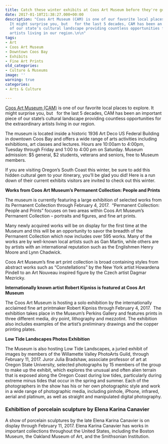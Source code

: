 ```yaml
---
title: Catch these winter exhibits at Coos Art Museum before they're gone!
date: 2017-01-10T21:38:27.000+00:00
description: "Coos Art Museum (CAM) is one of our favorite local places to explore.
  It might surprise you, but   for the last 5 decades, CAM has been an important piece
  of our state’s cultural landscape providing countless opportunities for the extraordinary
  artists living in our region.\n\n"
tags:
- Art
- Coos Art Museum
- Downtown Coos Bay
- Exhibits
- Fine Art Prints
old_categories:
- Culture & Museums
image: ''
warning: true
categories:
- Arts & Culture

---
```

<a href="http://www.coosart.org/" target="_blank">Coos Art Museum (CAM)</a> is one of our favorite local places to explore. It might surprise you, but   for the last 5 decades, CAM has been an important piece of our state’s cultural landscape providing countless opportunities for the extraordinary artists living in our region.

The museum is located inside a historic 1936 Art Deco US Federal Building in downtown Coos Bay and offers a wide range of arts activities including exhibitions, art classes and lectures. Hours are 10:00am to 4:00pm, Tuesday through Friday and 1:00 to 4:00 pm on Saturday. Museum admission: $5 general, $2 students, veterans and seniors, free to Museum members.

If you are visiting Oregon’s South Coast this winter, be sure to add this hidden cultural gem to your itinerary, you’ll be glad you did! Here is a run down of their current exhibits visitors are invited to check out this winter.

**Works from Coos Art Museum’s Permanent Collection: People and Prints**

The museum is currently featuring a large exhibition of selected works from its Permanent Collection through February 4, 2017.  “Permanent Collection: People and Prints” focuses on two areas within Coos Art Museum’s Permanent Collection – portraits and figures, and fine art prints.

Many newly acquired works will be on display for the first time at the Museum and this will be an opportunity to savor the breadth of the Permanent Collection which now includes over 595 works. Many of the works are by well-known local artists such as Gan Martin, while others are by artists with an international reputation such as the Englishmen Henry Moore and Lynn Chadwick.

Coos Art Museum’s fine art print collection is broad containing styles from abstract works such as “Constellations” by the New York artist Howardena Pindell to an Art Nouveau inspired figure by the Czech artist Dagmar Mezricky. 

**Internationally known artist Robert Kipniss is featured at Coos Art Museum**

The Coos Art Museum is hosting a solo exhibition by the internationally acclaimed fine art printmaker Robert Kipniss through February 4, 2017.  The exhibition takes place in the Museum’s Perkins Gallery and features prints in three different media, dry point, lithography and mezzotint. The exhibition also includes examples of the artist’s preliminary drawings and the copper printing plates.

**Low Tide Landscapes Photos Exhibition**

The Museum is also hosting Low Tide Landscapes, a juried exhibit of images by members of the Willamette Valley PhotoArts Guild, through February 11, 2017. Juror Julia Bradshaw, associate professor of art at Oregon State University, selected photographs by 15 members of the group to make up the exhibit, which explores the unusual and often alien terrain that is exposed along the Oregon Coast during low tides, particularly during extreme minus tides that occur in the spring and summer. Each of the photographers in the show has his or her own photographic style and work in a wide range of photographic media, including pinhole, iPhone, infrared, aerial and platinum, as well as straight and manipulated digital photography.

### Exhibition of porcelain sculpture by Elena Karina Canavier

A show of porcelain sculptures by the late Elena Karina Canavier is on display through February 11, 2017. Elena Karina Canavier has works in important collections throughout the United States, including the Boston Museum, the Oakland Museum of Art, and the Smithsonian Institution.